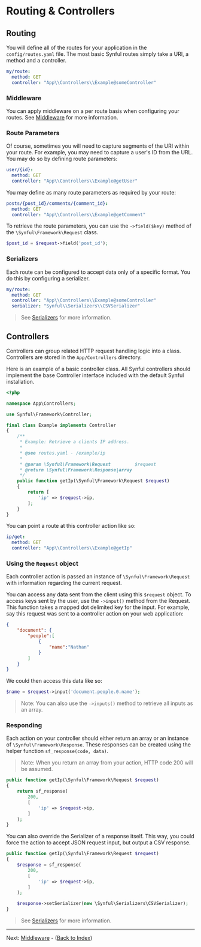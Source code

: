 # Routing & Controllers

## Routing

You will define all of the routes for your application in the `config/routes.yaml` file. The most basic Synful routes simply take a URI, a method and a controller.

```yaml
my/route:
  method: GET
  controller: "App\\Controllers\\Example@someController"
```

### Middleware

You can apply middleware on a per route basis when configuring your routes. See [Middleware](./Middleware.md) for more information.

### Route Parameters

Of course, sometimes you will need to capture segments of the URI within your route. For example, you may need to capture a user's ID from the URL. You may do so by defining route parameters:

```yaml
user/{id}:
  method: GET
  controller: "App\\Controllers\\Example@getUser"
```

You may define as many route parameters as required by your route:

```yaml
posts/{post_id}/comments/{comment_id}:
  method: GET
  controller: "App\\Controllers\\Example@getComment"
```

To retrieve the route parameters, you can use the `->field($key)` method of the `\Synful\Framework\Request` class.

```php
$post_id = $request->field('post_id');
```

### Serializers

Each route can be configured to accept data only of a specific format. You do this by configuring a serializer.

```yaml
my/route:
  method: GET
  controller: "App\\Controllers\\Example@someController"
  serializer: "Synful\\Serializers\\CSVSerializer"
```

> See [Serializers](./Serializers.md) for more information.

## Controllers

Controllers can group related HTTP request handling logic into a class. Controllers are stored in the `App/Controllers` directory.

Here is an example of a basic controller class. All Synful controllers should implement the base Controller interface included with the default Synful installation.

```php
<?php

namespace App\Controllers;

use Synful\Framework\Controller;

final class Example implements Controller
{
    /**
     * Example: Retrieve a clients IP address.
     *
     * @see routes.yaml - /example/ip
     *
     * @param \Synful\Framework\Request         $request
     * @return \Synful\Framework\Response|array
     */
    public function getIp(\Synful\Framework\Request $request)
    {
        return [
            'ip' => $request->ip,
        ];
    }
}
```

You can point a route at this controller action like so:

```yaml
ip/get:
  method: GET
  controller: "App\\Controllers\\Example@getIp"
```

### Using the `Request` object

Each controller action is passed an instance of `\Synful\Framework\Request` with information regarding the current request.

You can access any data sent from the client using this `$request` object. To access keys sent by the user, use the `->input()` method from the Request. This function takes a mapped dot delimited key for the input. For example, say this request was sent to a controller action on your web application:

```json
{
    "document": {
        "people":[
            {
                "name":"Nathan"
            }
        ]
    }
}
```

We could then access this data like so: 

```php
$name = $request->input('document.people.0.name');
```

> Note: You can also use the `->inputs()` method to retrieve all inputs as an array.

### Responding 

Each action on your controller should either return an array or an instance of `\Synful\Framework\Response`. These responses can be created using the helper function `sf_response(code, data)`.

> Note: When you return an array from your action, HTTP code 200 will be assumed.

```php
public function getIp(\Synful\Framework\Request $request)
{
    return sf_response(
        200,
        [
            'ip' => $request->ip,
        ]
    );
}
```

You can also override the Serializer of a response itself. This way, you could force the action to accept JSON request input, but output a CSV response.

```php
public function getIp(\Synful\Framework\Request $request)
{
    $response = sf_response(
        200,
        [
            'ip' => $request->ip,
        ]
    );

    $response->setSerializer(new \Synful\Serializers\CSVSerializer);
}
```

> See [Serializers](./Serializers.md) for more information.

---
Next: [Middleware](./Middleware.md) - ([Back to Index](./README.md))
